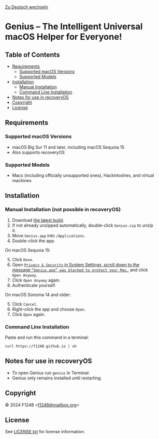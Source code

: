 [Zu Deutsch wechseln](README_DE.md)

# Genius – The Intelligent Universal macOS Helper for Everyone!

## Table of Contents

- [Requirements](#requirements)
	- [Supported macOS Versions](#supported-macos-versions)
	- [Supported Models](#supported-models)
- [Installation](#installation)
	- [Manual Installation](#manual-installation-not-possible-in-recoveryos)
	- [Command Line Installation](#command-line-installation)
- [Notes for use in recoveryOS](#notes-for-use-in-recoveryos)
- [Copyright](#copyright)
- [License](#license)

## Requirements

### Supported macOS Versions

- macOS Big Sur 11 and later, including macOS Sequoia 15
- Also supports recoveryOS

### Supported Models

- Macs (including officially unsupported ones), Hackintoshes, and virtual machines

## Installation

### Manual Installation (not possible in recoveryOS)

1. Download [the latest build](https://nightly.link/F1248/Genius/workflows/Build-Genius/main/Genius.zip).
2. If not already unzipped automatically, double-click `Genius.zip` to unzip it.
3. Move `Genius.app` into `/Applications`.
4. Double-click the app.

On macOS Sequoia 15:

5. Click `Done`.
6. Open [`Privacy & Security` in System Settings, scroll down to the message `“Genius.app” was blocked to protect your Mac.`](https://f1248.github.io/r?d=x-apple.systempreferences:com.apple.settings.PrivacySecurity?Security) and click `Open Anyway`.
7. Click `Open Anyway` again.
8. Authenticate yourself.

On macOS Sonoma 14 and older:

5. Click `Cancel`.
6. Right-click the app and choose `Open`.
7. Click `Open` again.

### Command Line Installation

Paste and run this command in a terminal:

```shellsession
curl https://f1248.github.io | sh
```

## Notes for use in recoveryOS

- To open Genius run `genius` in Terminal.
- Genius only remains installed until restarting.

## Copyright
© 2024 F1248 <[f1248@mailbox.org](mailto:f1248@mailbox.org)>

## License
See [LICENSE.txt](LICENSE.txt) for license information.
